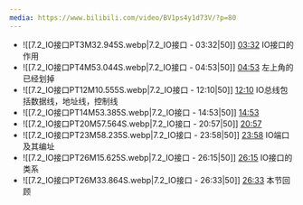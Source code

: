 ```yaml
---
media: https://www.bilibili.com/video/BV1ps4y1d73V/?p=80
---
```


- ![[7.2_IO接口PT3M32.945S.webp|7.2_IO接口 - 03:32|50]] [03:32](https://www.bilibili.com/video/BV1ps4y1d73V/?p=80&t=212.944718#t=03:32.94) IO接口的作用
- ![[7.2_IO接口PT4M53.044S.webp|7.2_IO接口 - 04:53|50]] [04:53](https://www.bilibili.com/video/BV1ps4y1d73V/?p=80&t=293.043708#t=04:53.04)  左上角的已经划掉
- ![[7.2_IO接口PT12M10.555S.webp|7.2_IO接口 - 12:10|50]] [12:10](https://www.bilibili.com/video/BV1ps4y1d73V/?p=80&t=730.554998#t=12:10.55) IO总线包括数据线，地址线，控制线
- ![[7.2_IO接口PT14M53.385S.webp|7.2_IO接口 - 14:53|50]] [14:53](https://www.bilibili.com/video/BV1ps4y1d73V/?p=80&t=893.385077#t=14:53.39)  
- ![[7.2_IO接口PT20M57.564S.webp|7.2_IO接口 - 20:57|50]] [20:57](https://www.bilibili.com/video/BV1ps4y1d73V/?p=80&t=1257.564338#t=20:57.56) 
- ![[7.2_IO接口PT23M58.235S.webp|7.2_IO接口 - 23:58|50]] [23:58](https://www.bilibili.com/video/BV1ps4y1d73V/?p=80&t=1438.234566#t=23:58.23) IO端口及其编址
- ![[7.2_IO接口PT26M15.625S.webp|7.2_IO接口 - 26:15|50]] [26:15](https://www.bilibili.com/video/BV1ps4y1d73V/?p=80&t=1575.625299#t=26:15.63) IO接口的类系
- ![[7.2_IO接口PT26M33.864S.webp|7.2_IO接口 - 26:33|50]] [26:33](https://www.bilibili.com/video/BV1ps4y1d73V/?p=80&t=1593.863801#t=26:33.86) 本节回顾